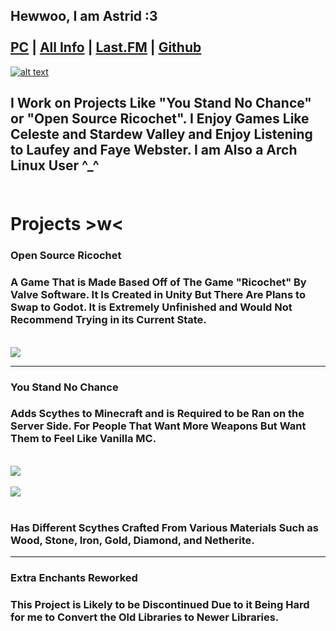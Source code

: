  ## Hewwoo, I am Astrid :3<br><br> [PC](https://pcpartpicker.com/user/twodsnerd/saved/#view=36WhjX)  | [All Info](https://guns.lol/itskyla) | [Last.FM](https://www.last.fm/user/MrDinoOnTwitch) | [Github](https://github.com/astridiol)

 <a href="https://www.last.fm/user/MrDinoOnTwitch">![alt text](https://github-readme-lastfm-stats.netlify.app/.netlify/functions/card?user=mrdinoontwitch&theme=dark&show_scrobbles=true)</a>

## I Work on Projects Like "You Stand No Chance" or "Open Source Ricochet". I Enjoy Games Like Celeste and Stardew Valley and Enjoy Listening to Laufey and Faye Webster. I am Also a Arch Linux User ^_^<br><br>

# Projects >w< <br>

### Open Source Ricochet

### A Game That is Made Based Off of The Game "Ricochet" By Valve Software. It Is Created in Unity But There Are Plans to Swap to Godot. It is Extremely Unfinished and Would Not Recommend Trying in its Current State.
<br>
<img src="https://i.postimg.cc/MpmjGFJB/2024-03-23-09-48-59.gif"> 

---

### You Stand No Chance

### Adds Scythes to Minecraft and is Required to be Ran on the Server Side. For People That Want More Weapons But Want Them to Feel Like Vanilla MC.

<br>
<img src="https://cdn.modrinth.com/data/3HyN4uFO/images/4d336d79e8dc24be95e5d6ea90743da73b049b17.png"> 
<br>
<br>
<img src="https://cdn.modrinth.com/data/3HyN4uFO/images/fd0a50c40d182cbcd72e1956c0f4fe57962a7c63.png"> 
<br>
<br>
 
 ### Has Different Scythes Crafted From Various Materials Such as Wood, Stone, Iron, Gold, Diamond, and Netherite.


---

### Extra Enchants Reworked

### This Project is Likely to be Discontinued Due to it Being Hard for me to Convert the Old Libraries to Newer Libraries.
